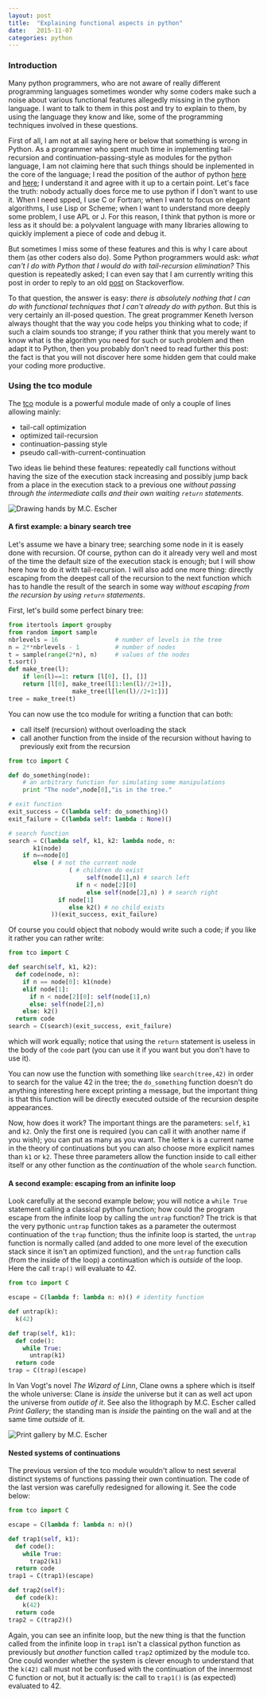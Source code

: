 ```yaml
---
layout: post
title:  "Explaining functional aspects in python"
date:   2015-11-07
categories: python
---
```


### Introduction

Many python programmers, who are not aware of really different programming languages sometimes wonder why some coders make such a noise about various functional features allegedly missing in the python language. I want to talk to them in this post and try to explain to them, by using the language they know and like, some of the programming techniques involved in these questions.

First of all, I am not at all saying here or below that something is wrong in Python. As a programmer who spent much time in implementing tail-recursion and continuation-passing-style as modules for the python language, I am not claiming here that such things should be inplemented in the core of the language; I read the position of the author of python [here](http://neopythonic.blogspot.fr/2009/04/tail-recursion-elimination.html) and [here](http://neopythonic.blogspot.com.es/2009/04/final-words-on-tail-calls.html); I understand it and agree with it up to a certain point. Let's face the truth: nobody actually does force me to use python if I don't want to use it. When I need spped, I use C or Fortran; when I want to focus on elegant algorithms, I use Lisp or Scheme; when I want to understand more deeply some problem, I use APL or J. For this reason, I think that python is more or less as it should be: a polyvalent language with many libraries allowing to quickly implement a piece of code and debug it.

But sometimes I miss some of these features and this is why I care about them (as other coders also do). Some Python programmers would ask: _what can't I do with Python that I would do with tail-recursion elimination?_ This question is repeatedly asked; I can even say that I am currently writing this post in order to reply to an old [post](http://stackoverflow.com/questions/890461/explain-to-me-what-the-big-deal-with-tail-call-optimization-is-and-why-python-ne) on Stackoverflow.

To that question, the answer is easy: _there is absolutely nothing that I can do with functional techniques that I can't already do with python._ But this is very certainly an ill-posed question. The great programmer Keneth Iverson always thought that the way you code helps you thinking what to code; if such a claim sounds too strange; if you rather think that you merely want to know what is the algorithm you need for such or such problem and then adapt it to Python, then you probably don't need to read further this post: the fact is that you will not discover here some hidden gem that could make your coding more productive.

### Using the tco module

The [tco](https://github.com/baruchel/tco) module is a powerful module made of only a couple of lines allowing mainly:

  * tail-call optimization
  * optimized tail-recursion
  * continuation-passing style
  * pseudo call-with-current-continuation

Two ideas lie behind these features: repeatedly call functions without having the size of the execution stack increasing and possibly jump back from a place in the execution stack to a previous one _without passing through the intermediate calls and their own waiting `return` statements_.

![Drawing hands by M.C. Escher](https://upload.wikimedia.org/wikipedia/en/b/ba/DrawingHands.jpg)

#### A first example: a binary search tree

Let's assume we have a binary tree; searching some node in it is easely done with recursion. Of course, python can do it already very well and most of the time the default size of the execution stack is enough; but I will show here how to do it with tail-recursion. I will also add one more thing: directly escaping from the deepest call of the recursion to the next function which has to handle the result of the search in some way _without escaping from the recursion by using `return` statements_.

First, let's build some perfect binary tree:

~~~python
from itertools import groupby
from random import sample
nbrlevels = 16                # number of levels in the tree
n = 2**nbrlevels - 1          # number of nodes
t = sample(range(2*n), n)     # values of the nodes
t.sort()
def make_tree(l):
    if len(l)==1: return [l[0], [], []]
    return [l[0], make_tree(l[1:len(l)//2+1]),
                  make_tree(l[len(l)//2+1:])]
tree = make_tree(t)
~~~

You can now use the tco module for writing a function that can both:

  * call itself (recursion) without overloading the stack
  * call another function from the inside of the recursion without having to previously exit from the recursion


~~~python
from tco import C

def do_something(node):
    # an arbitrary function for simulating some manipulations
    print "The node",node[0],"is in the tree."

# exit function
exit_success = C(lambda self: do_something)()
exit_failure = C(lambda self: lambda : None)()

# search function
search = C(lambda self, k1, k2: lambda node, n:
       k1(node)
    if n==node[0]
       else ( # not the current node
                 ( # children do exist
                      self(node[1],n) # search left
                   if n < node[2][0]
                      else self(node[2],n) ) # search right
              if node[1]
                 else k2() # no child exists
            ))(exit_success, exit_failure)
~~~

Of course you could object that nobody would write such a code; if you like it rather you can rather write:

~~~python
from tco import C

def search(self, k1, k2):
  def code(node, n): 
    if n == node[0]: k1(node)
    elif node[1]:
      if n < node[2][0]: self(node[1],n)
      else: self(node[2],n)
    else: k2()
  return code
search = C(search)(exit_success, exit_failure)
~~~

which will work equally; notice that using the `return` statement is useless in the body of the `code` part (you can use it if you want but you don't have to use it).

You can now use the function with something like `search(tree,42)` in order to search for the value 42 in the tree; the `do_something` function doesn't do anything interesting here except printing a message, but the important thing is that this function will be directly executed outside of the recursion despite appearances.

Now, how does it work? The important things are the parameters: `self`, `k1` and `k2`. Only the first one is required (you can call it with another name if you wish); you can put as many as you want. The letter `k` is a current name in the theory of continuations but you can also choose more explicit names than `k1` or `k2`. These three parameters allow the function inside to call either itself or any other function as the _continuation_ of the whole `search` function.

#### A second example: escaping from an infinite loop

Look carefully at the second example below; you will notice a `while True` statement calling a classical python function; how could the program escape from the infinite loop by calling the `untrap` function? The trick is that the very pythonic `untrap` function takes as a parameter the outermost continuation of the `trap` function; thus the infinite loop is started, the `untrap` function is normally called (and added to one more level of the execution stack since it isn't an optimized function), and the `untrap` function calls (from the inside of the loop) a continuation which is _outside_ of the loop. Here the call `trap()` will evaluate to 42.

~~~python
from tco import C

escape = C(lambda f: lambda n: n)() # identity function

def untrap(k):
  k(42)

def trap(self, k1):
  def code():
    while True:
      untrap(k1)
  return code
trap = C(trap)(escape)
~~~

In Van Vogt's novel _The Wizard of Linn_, Clane owns a sphere which is itself the whole universe: Clane is _inside_ the universe but it can as well act upon the universe from _outide of it_. See also the lithograph by M.C. Escher called _Print Gallery_; the standing man is _inside_ the painting on the wall and at the same time _outside_ of it.

![Print gallery by M.C. Escher](https://upload.wikimedia.org/wikipedia/en/0/02/Print_Gallery_by_M._C._Escher.jpg)

#### Nested systems of continuations

The previous version of the tco module wouldn't allow to nest several distinct systems of functions passing their own continuation. The code of the last version was carefully redesigned for allowing it. See the code below:

~~~python
from tco import C

escape = C(lambda f: lambda n: n)()

def trap1(self, k1):
  def code():
    while True:
      trap2(k1)
  return code
trap1 = C(trap1)(escape)

def trap2(self):
  def code(k):
    k(42)
  return code
trap2 = C(trap2)()
~~~

Again, you can see an infinite loop, but the new thing is that the function called from the infinite loop in `trap1` isn't a classical python function as previously but _another_ function called `trap2` optimized by the module tco. One could wonder whether the system is clever enough to understand that the `k(42)` call must not be confused with the continuation of the innermost C function or not, but it actually is: the call to `trap1()` is (as expected) evaluated to 42.
